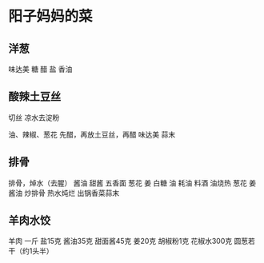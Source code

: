 # 阳子妈妈的菜

## 洋葱

味达美
糖
醋
盐
香油

## 酸辣土豆丝

切丝
凉水去淀粉

油、辣椒、葱花
先醋，再放土豆丝，再醋
味达美
蒜末

## 排骨

排骨，焯水（去腥）
酱油 甜酱 五香面  葱花 姜 白糖 油 耗油 料酒
油烧热 葱花 姜 酱油 炒排骨
热水炖烂
出锅香菜蒜末

## 羊肉水饺

羊肉 一斤
盐15克
酱油35克
甜面酱45克
姜20克
胡椒粉1克
花椒水300克
圆葱若干（约1头半）
